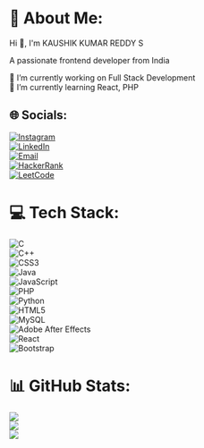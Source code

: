 # 💫 About Me:
Hi 👋, I'm KAUSHIK KUMAR REDDY S


A passionate frontend developer from India


🔭 I’m currently working on Full Stack Development  
🌱 I’m currently learning React, PHP  

## 🌐 Socials:
[![Instagram](https://img.shields.io/badge/Instagram-%23E4405F.svg?logo=Instagram&logoColor=white)](https://instagram.com/kaushik_reddy_29)  
[![LinkedIn](https://img.shields.io/badge/LinkedIn-%230077B5.svg?logo=linkedin&logoColor=white)](https://linkedin.com/in/kaushik-kumar-reddy-s-614a76337)  
[![Email](https://img.shields.io/badge/Email-D14836?logo=gmail&logoColor=white)](mailto:kaushikkumarreddys@gmail.com)  
[![HackerRank](https://img.shields.io/badge/HackerRank-%232EC866.svg?logo=hackerrank&logoColor=white)](https://www.hackerrank.com/ks9114)  
[![LeetCode](https://img.shields.io/badge/LeetCode-%23FFA116.svg?logo=leetcode&logoColor=white)](https://leetcode.com/ADgajIxJlI)  

# 💻 Tech Stack:
![C](https://img.shields.io/badge/c-%2300599C.svg?style=for-the-badge&logo=c&logoColor=white)  
![C++](https://img.shields.io/badge/c++-%2300599C.svg?style=for-the-badge&logo=c%2B%2B&logoColor=white)  
![CSS3](https://img.shields.io/badge/css3-%231572B6.svg?style=for-the-badge&logo=css3&logoColor=white)  
![Java](https://img.shields.io/badge/java-%23ED8B00.svg?style=for-the-badge&logo=openjdk&logoColor=white)  
![JavaScript](https://img.shields.io/badge/javascript-%23323330.svg?style=for-the-badge&logo=javascript&logoColor=%23F7DF1E)  
![PHP](https://img.shields.io/badge/php-%23777BB4.svg?style=for-the-badge&logo=php&logoColor=white)  
![Python](https://img.shields.io/badge/python-3670A0?style=for-the-badge&logo=python&logoColor=ffdd54)  
![HTML5](https://img.shields.io/badge/html5-%23E34F26.svg?style=for-the-badge&logo=html5&logoColor=white)  
![MySQL](https://img.shields.io/badge/mysql-4479A1.svg?style=for-the-badge&logo=mysql&logoColor=white)  
![Adobe After Effects](https://img.shields.io/badge/Adobe%20After%20Effects-9999FF.svg?style=for-the-badge&logo=Adobe%20After%20Effects&logoColor=white)  
![React](https://img.shields.io/badge/react-%2320232a.svg?style=for-the-badge&logo=react&logoColor=%2361DAFB)  
![Bootstrap](https://img.shields.io/badge/bootstrap-%238511FA.svg?style=for-the-badge&logo=bootstrap&logoColor=white)  

# 📊 GitHub Stats:
![](https://github-readme-stats.vercel.app/api?username=Kaushik-29&theme=neon&hide_border=false&include_all_commits=false&count_private=false)  
![](https://github-readme-streak-stats.herokuapp.com/?user=Kaushik-29&theme=neon&hide_border=false)  
![](https://github-readme-stats.vercel.app/api/top-langs/?username=Kaushik-29&theme=neon&hide_border=false&include_all_commits=false&count_private=false&layout=compact)  
